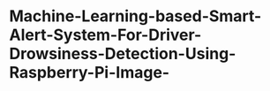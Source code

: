 # Machine-Learning-based-Smart-Alert-System-For-Driver-Drowsiness-Detection-Using-Raspberry-Pi-Image-